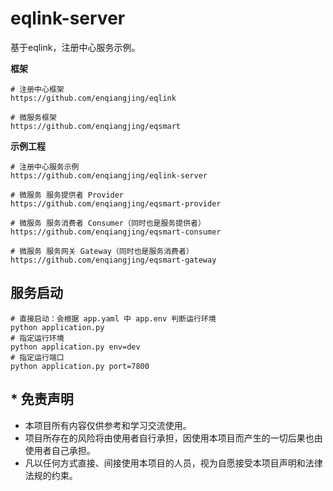# eqlink-server
基于eqlink，注册中心服务示例。

**框架**
```
# 注册中心框架
https://github.com/enqiangjing/eqlink

# 微服务框架
https://github.com/enqiangjing/eqsmart
```
**示例工程**
```
# 注册中心服务示例
https://github.com/enqiangjing/eqlink-server

# 微服务 服务提供者 Provider
https://github.com/enqiangjing/eqsmart-provider

# 微服务 服务消费者 Consumer（同时也是服务提供者）
https://github.com/enqiangjing/eqsmart-consumer

# 微服务 服务网关 Gateway（同时也是服务消费者）
https://github.com/enqiangjing/eqsmart-gateway
```

## 服务启动
```shell script
# 直接启动：会根据 app.yaml 中 app.env 判断运行环境
python application.py
# 指定运行环境
python application.py env=dev
# 指定运行端口
python application.py port=7800
```

## * 免责声明
* 本项目所有内容仅供参考和学习交流使用。
* 项目所存在的风险将由使用者自行承担，因使用本项目而产生的一切后果也由使用者自己承担。
* 凡以任何方式直接、间接使用本项目的人员，视为自愿接受本项目声明和法律法规的约束。